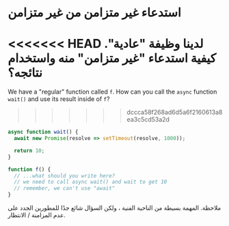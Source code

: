 
# استدعاء غير متزامن من غير متزامن

<<<<<<< HEAD
لدينا وظيفة "عادية". كيفية استدعاء "غير متزامن" منه واستخدام نتائجه؟
=======
We have a "regular" function called `f`. How can you call the `async` function `wait()` and use its result inside of `f`?
>>>>>>> dccca58f268ad6d5a6f2160613a8ea3c5cd53a2d

```js
async function wait() {
  await new Promise(resolve => setTimeout(resolve, 1000));

  return 10;
}

function f() {
  // ...what should you write here?
  // we need to call async wait() and wait to get 10
  // remember, we can't use "await"
}
```

ملاحظة. المهمة بسيطة من الناحية الفنية ، ولكن السؤال شائع جدًا للمطورين الجدد على عدم المزامنة / الانتظار.